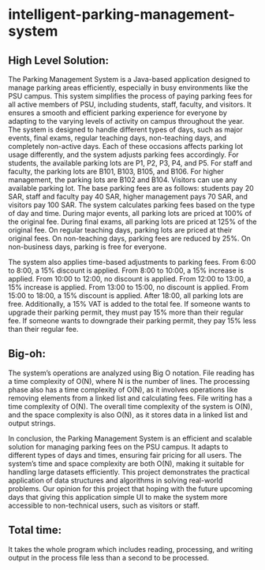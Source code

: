 # intelligent-parking-management-system
## High Level Solution: 
The Parking Management System is a Java-based application designed to manage parking areas efficiently, especially in busy environments like the PSU campus. This system simplifies the process of paying parking fees for all active members of PSU, including students, staff, faculty, and visitors. It ensures a smooth and efficient parking experience for everyone by adapting to the varying levels of activity on campus throughout the year.
The system is designed to handle different types of days, such as major events, final exams, regular teaching days, non-teaching days, and completely non-active days. Each of these occasions affects parking lot usage differently, and the system adjusts parking fees accordingly.
For students, the available parking lots are P1, P2, P3, P4, and P5. For staff and faculty, the parking lots are B101, B103, B105, and B106. For higher management, the parking lots are B102 and B104. Visitors can use any available parking lot.
The base parking fees are as follows: students pay 20 SAR, staff and faculty pay 40 SAR, higher management pays 70 SAR, and visitors pay 100 SAR.
The system calculates parking fees based on the type of day and time. During major events, all parking lots are priced at 100% of the original fee. During final exams, all parking lots are priced at 125% of the original fee. On regular teaching days, parking lots are priced at their original fees. On non-teaching days, parking fees are reduced by 25%. On non-business days, parking is free for everyone.

The system also applies time-based adjustments to parking fees. From 6:00 to 8:00, a 15% discount is applied. From 8:00 to 10:00, a 15% increase is applied. From 10:00 to 12:00, no discount is applied. From 12:00 to 13:00, a 15% increase is applied. From 13:00 to 15:00, no discount is applied. From 15:00 to 18:00, a 15% discount is applied. After 18:00, all parking lots are free.
Additionally, a 15% VAT is added to the total fee. If someone wants to upgrade their parking permit, they must pay 15% more than their regular fee. If someone wants to downgrade their parking permit, they pay 15% less than their regular fee.

## Big-oh:
The system’s operations are analyzed using Big O notation. File reading has a time complexity of O(N), where N is the number of lines. The processing phase also has a time complexity of O(N), as it involves operations like removing elements from a linked list and calculating fees. File writing has a time complexity of O(N). The overall time complexity of the system is O(N), and the space complexity is also O(N), as it stores data in a linked list and output strings.

In conclusion, the Parking Management System is an efficient and scalable solution for managing parking fees on the PSU campus. It adapts to different types of days and times, ensuring fair pricing for all users. The system’s time and space complexity are both O(N), making it suitable for handling large datasets efficiently. This project demonstrates the practical application of data structures and algorithms in solving real-world problems. Our opinion for this project that hoping with the future upcoming days that giving this application simple UI to make the system more accessible to non-technical users, such as visitors or staff. 

## Total time:
It takes the whole program which includes reading, processing, and writing output in the process file less than a second to be processed. 
